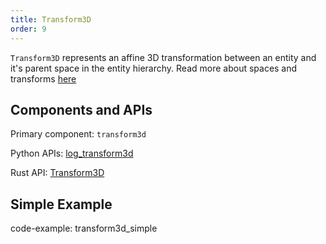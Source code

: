 ```yaml
---
title: Transform3D
order: 9
---
```

`Transform3D` represents an affine 3D transformation between an entity and it's parent space in the entity hierarchy. Read more about spaces and transforms [here](../../concepts/spaces-and-transforms.md)

## Components and APIs
Primary component: `transform3d`

Python APIs: [log_transform3d](https://ref.rerun.io/docs/python/latest/common/transforms/#rerun.log_transform3d)


Rust API: [Transform3D](https://docs.rs/rerun/latest/rerun/components/struct.Transform3D.html)

## Simple Example
code-example: transform3d_simple

<picture>
  <source media="(max-width: 480px)" srcset="https://static.rerun.io/9e5bf32baf0492dc4721bea477be7a26fff6bc98_transform3d_simple_480w.png">
  <source media="(max-width: 768px)" srcset="https://static.rerun.io/bbbe9a9872ca24a237ff27701e7e833e3e9ec4df_transform3d_simple_768w.png">
  <source media="(max-width: 1024px)" srcset="https://static.rerun.io/4e35c234549ca93a0412645d6be2c534b9a1b47a_transform3d_simple_1024w.png">
  <source media="(max-width: 1200px)" srcset="https://static.rerun.io/eea6f00a413dae4228aebf9493f02816c74503d3_transform3d_simple_1200w.png">
  <img src="https://static.rerun.io/141368b07360ce3fcb1553079258ae3f42bdb9ac_transform3d_simple_full.png" alt="">
</picture>
